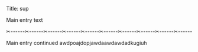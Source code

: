 Title: sup

Main entry text

✂------✂------✂------✂------✂------✂------✂------✂------✂------✂------

Main entry continued
awdpoajdopjawdaawdawdadkugiuh
